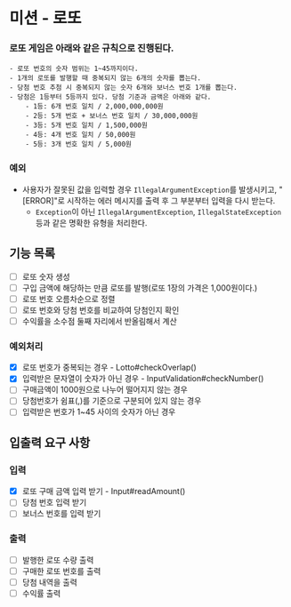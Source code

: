 # 미션 - 로또

### 로또 게임은 아래와 같은 규칙으로 진행된다.

```
- 로또 번호의 숫자 범위는 1~45까지이다.
- 1개의 로또를 발행할 때 중복되지 않는 6개의 숫자를 뽑는다.
- 당첨 번호 추첨 시 중복되지 않는 숫자 6개와 보너스 번호 1개를 뽑는다.
- 당첨은 1등부터 5등까지 있다. 당첨 기준과 금액은 아래와 같다.
    - 1등: 6개 번호 일치 / 2,000,000,000원
    - 2등: 5개 번호 + 보너스 번호 일치 / 30,000,000원
    - 3등: 5개 번호 일치 / 1,500,000원
    - 4등: 4개 번호 일치 / 50,000원
    - 5등: 3개 번호 일치 / 5,000원
```

### 예외

- 사용자가 잘못된 값을 입력할 경우 `IllegalArgumentException`를 발생시키고, "[ERROR]"로 시작하는 에러 메시지를 출력 후 그 부분부터 입력을 다시 받는다.
  - `Exception`이 아닌 `IllegalArgumentException`, `IllegalStateException` 등과 같은 명확한 유형을 처리한다.

## 기능 목록

- [ ] 로또 숫자 생성
- [ ] 구입 금액에 해당하는 만큼 로또를 발행(로또 1장의 가격은 1,000원이다.)
- [ ] 로또 번호 오름차순으로 정렬
- [ ] 로또 번호와 당첨 번호를 비교하여 당첨인지 확인
- [ ] 수익률을 소수점 둘째 자리에서 반올림해서 계산

### 예외처리

- [x] 로또 번호가 중복되는 경우 - Lotto#checkOverlap()
- [x] 입력받은 문자열이 숫자가 아닌 경우 - InputValidation#checkNumber()
- [ ] 구매금액이 1000원으로 나누어 떨어지지 않는 경우
- [ ] 당첨번호가 쉼표(,)를 기준으로 구분되어 있지 않는 경우
- [ ] 입력받은 번호가 1~45 사이의 숫자가 아닌 경우

## 입출력 요구 사항

### 입력

- [x] 로또 구매 금액 입력 받기 - Input#readAmount()
- [ ] 당첨 번호 입력 받기
- [ ] 보너스 번호를 입력 받기

### 출력

- [ ] 발행한 로또 수량 출력
- [ ] 구매한 로또 번호를 출력
- [ ] 당첨 내역을 출력
- [ ] 수익률 출력